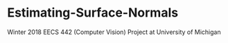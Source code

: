 # Estimating-Surface-Normals
Winter 2018 EECS 442 (Computer Vision) Project at University of Michigan 
